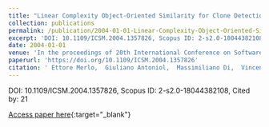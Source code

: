 ```yaml
---
title: "Linear Complexity Object-Oriented Similarity for Clone Detection and Software Evolution Analyses"
collection: publications
permalink: /publication/2004-01-01-Linear-Complexity-Object-Oriented-Similarity-for-Clone-Detection-and-Software-Evolution-Analyses
excerpt: 'DOI: 10.1109/ICSM.2004.1357826, Scopus ID: 2-s2.0-18044382108, Cited by: 21'
date: 2004-01-01
venue: 'In the proceedings of 20th International Conference on Software Maintenance (ICSM 2004), 11-17 September 2004, Chicago, IL, USA'
paperurl: 'https://doi.org/10.1109/ICSM.2004.1357826'
citation: ' Ettore Merlo,  Giuliano Antoniol,  Massimiliano Di,  Vincenzo Rollo, &quot;Linear Complexity Object-Oriented Similarity for Clone Detection and Software Evolution Analyses.&quot; In the proceedings of 20th International Conference on Software Maintenance (ICSM 2004), 11-17 September 2004, Chicago, IL, USA, 2004.'
---
```

DOI: 10.1109/ICSM.2004.1357826, Scopus ID: 2-s2.0-18044382108, Cited by: 21

[Access paper here](https://doi.org/10.1109/ICSM.2004.1357826){:target="_blank"}
